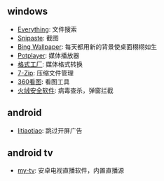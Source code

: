 ## windows  
- [Everything](https://www.voidtools.com/zh-cn/): 文件搜索
- [Snipaste](https://www.snipaste.com/): 截图
- [Bing Wallpaper](https://www.microsoft.com/zh-cn/bing/bing-wallpaper): 每天都用新的背景使桌面栩栩如生
- [Potplayer](https://potplayer.daum.net/): 媒体播放器
- [格式工厂](http://www.pcfreetime.com/formatfactory/cn/index.html): 媒体格式转换
- [7-Zip](https://www.7-zip.org/): 压缩文件管理
- [360看图](https://pic.360.cn/): 看图工具
- [火绒安全软件](https://www.huorong.cn/person5.html): 病毒查杀，弹窗拦截

## android  
- [litiaotiao](https://github.com/eddlez/litiaotiao_package_backup): 跳过开屏广告

## android tv  
- [my-tv](https://github.com/lizongying/my-tv): 安卓电视直播软件，内置直播源


